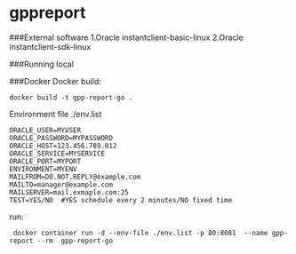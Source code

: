 # gppreport

###External software
    1.Oracle instantclient-basic-linux 
    2.Oracle instantclient-sdk-linux

###Running local



###Docker
Docker build:
```
docker build -t gpp-report-go .
```
Environment file ./env.list
```
ORACLE_USER=MYUSER
ORACLE_PASSWORD=MYPASSWORD
ORACLE_HOST=123.456.789.012
ORACLE_SERVICE=MYSERVICE
ORACLE_PORT=MYPORT
ENVIRONMENT=MYENV
MAILFROM=DO.NOT.REPLY@example.com
MAILTO=manager@example.com
MAILSERVER=mail.exmaple.com:25
TEST=YES/NO  #YES schedule every 2 minutes/NO fixed time 
```

run:
```
 docker container run -d --env-file ./env.list -p 80:8081  --name gpp-report --rm  gpp-report-go
```
